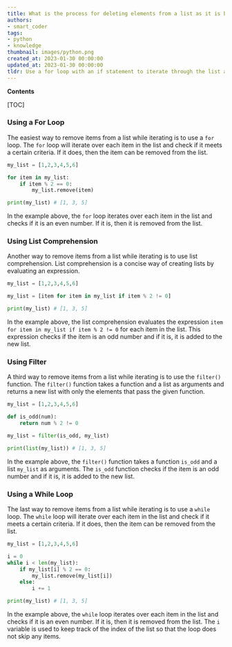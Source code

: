 ```yaml
---
title: What is the process for deleting elements from a list as it is being looped through?
authors:
- smart_coder
tags:
- python
- knowledge
thumbnail: images/python.png
created_at: 2023-01-30 00:00:00
updated_at: 2023-01-30 00:00:00
tldr: Use a for loop with an if statement to iterate through the list and remove items that meet certain criteria.
---
```


**Contents**

[TOC]

### Using a For Loop

The easiest way to remove items from a list while iterating is to use a `for` loop. The `for` loop will iterate over each item in the list and check if it meets a certain criteria. If it does, then the item can be removed from the list. 

```python
my_list = [1,2,3,4,5,6]

for item in my_list:
    if item % 2 == 0:
        my_list.remove(item)

print(my_list) # [1, 3, 5]
```

In the example above, the `for` loop iterates over each item in the list and checks if it is an even number. If it is, then it is removed from the list.

### Using List Comprehension

Another way to remove items from a list while iterating is to use list comprehension. List comprehension is a concise way of creating lists by evaluating an expression. 

```python
my_list = [1,2,3,4,5,6]

my_list = [item for item in my_list if item % 2 != 0]

print(my_list) # [1, 3, 5]
```

In the example above, the list comprehension evaluates the expression `item for item in my_list if item % 2 != 0` for each item in the list. This expression checks if the item is an odd number and if it is, it is added to the new list.

### Using Filter

A third way to remove items from a list while iterating is to use the `filter()` function. The `filter()` function takes a function and a list as arguments and returns a new list with only the elements that pass the given function. 

```python
my_list = [1,2,3,4,5,6]

def is_odd(num):
    return num % 2 != 0

my_list = filter(is_odd, my_list)

print(list(my_list)) # [1, 3, 5]
```

In the example above, the `filter()` function takes a function `is_odd` and a list `my_list` as arguments. The `is_odd` function checks if the item is an odd number and if it is, it is added to the new list.

### Using a While Loop

The last way to remove items from a list while iterating is to use a `while` loop. The `while` loop will iterate over each item in the list and check if it meets a certain criteria. If it does, then the item can be removed from the list. 

```python
my_list = [1,2,3,4,5,6]

i = 0
while i < len(my_list):
    if my_list[i] % 2 == 0:
        my_list.remove(my_list[i])
    else:
        i += 1

print(my_list) # [1, 3, 5]
```

In the example above, the `while` loop iterates over each item in the list and checks if it is an even number. If it is, then it is removed from the list. The `i` variable is used to keep track of the index of the list so that the loop does not skip any items.
